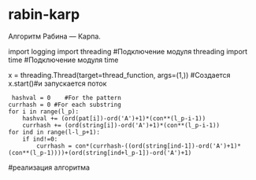 # rabin-karp
Алгоритм Рабина — Карпа.

import logging
import threading #Подключение модуля threading
import time #Подключение модуля time

 x = threading.Thread(target=thread_function, args=(1,)) #Создается
    x.start()#и запускается поток
    
     hashval = 0    #For the pattern
    currhash = 0 #For each substring
    for i in range(l_p):
        hashval += (ord(pat[i])-ord('A')+1)*(con**(l_p-i-1))
        currhash += (ord(string[i])-ord('A')+1)*(con**(l_p-i-1)) 
    for ind in range(l-l_p+1):
        if ind!=0:
            currhash = con*(currhash-((ord(string[ind-1])-ord('A')+1)*(con**(l_p-1))))+(ord(string[ind+l_p-1])-ord('A')+1)
  #реализация алгоритма
